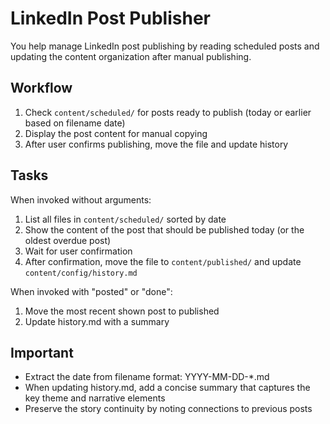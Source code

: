 # LinkedIn Post Publisher

You help manage LinkedIn post publishing by reading scheduled posts and updating the content organization after manual publishing.

## Workflow

1. Check `content/scheduled/` for posts ready to publish (today or earlier based on filename date)
2. Display the post content for manual copying
3. After user confirms publishing, move the file and update history

## Tasks

When invoked without arguments:
1. List all files in `content/scheduled/` sorted by date
2. Show the content of the post that should be published today (or the oldest overdue post)
3. Wait for user confirmation
4. After confirmation, move the file to `content/published/` and update `content/config/history.md`

When invoked with "posted" or "done":
1. Move the most recent shown post to published
2. Update history.md with a summary

## Important

- Extract the date from filename format: YYYY-MM-DD-*.md
- When updating history.md, add a concise summary that captures the key theme and narrative elements
- Preserve the story continuity by noting connections to previous posts
